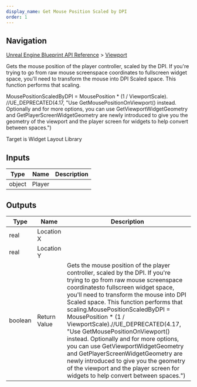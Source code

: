 ```yaml
---
display_name: Get Mouse Position Scaled by DPI
order: 1
---
```

## Navigation

[Unreal Engine Blueprint API Reference](https://dev.epicgames.com/documentation/en-us/unreal-engine/BlueprintAPI) > [Viewport](https://dev.epicgames.com/documentation/en-us/unreal-engine/BlueprintAPI/Viewport)

Gets the mouse position of the player controller, scaled by the DPI. If you're trying to go from raw mouse screenspace coordinates
to fullscreen widget space, you'll need to transform the mouse into DPI Scaled space. This function performs that scaling.

MousePositionScaledByDPI = MousePosition * (1 / ViewportScale).
//UE_DEPRECATED(4.17, "Use GetMousePositionOnViewport() instead. Optionally and for more options, you can use GetViewportWidgetGeometry and GetPlayerScreenWidgetGeometry are newly introduced to give you the geometry of the viewport and the player screen for widgets to help convert between spaces.")

Target is Widget Layout Library

## Inputs

| Type | Name | Description |
| --- | --- | --- |
| object | Player |  |

## Outputs

| Type | Name | Description |
| --- | --- | --- |
| real | Location X |  |
| real | Location Y |  |
| boolean | Return Value | Gets the mouse position of the player controller, scaled by the DPI. If you're trying to go from raw mouse screenspace coordinatesto fullscreen widget space, you'll need to transform the mouse into DPI Scaled space. This function performs that scaling.MousePositionScaledByDPI = MousePosition * (1 / ViewportScale).//UE_DEPRECATED(4.17, "Use GetMousePositionOnViewport() instead. Optionally and for more options, you can use GetViewportWidgetGeometry and GetPlayerScreenWidgetGeometry are newly introduced to give you the geometry of the viewport and the player screen for widgets to help convert between spaces.") |
